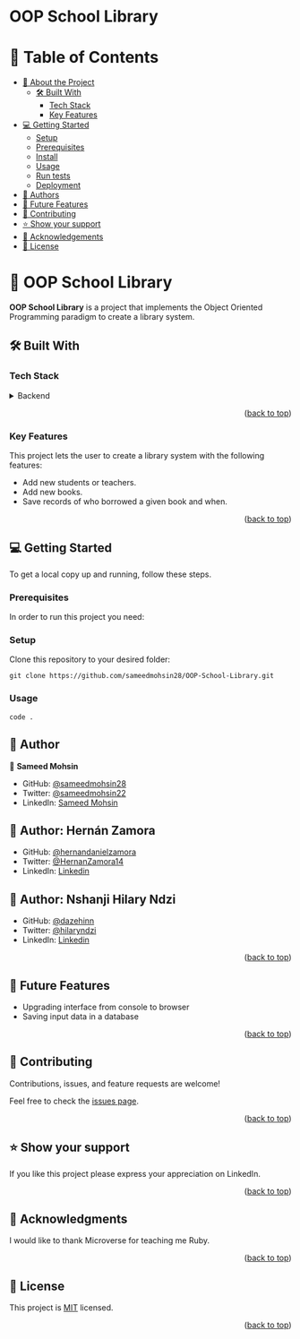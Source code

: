 # OOP School Library

# 📗 Table of Contents

- [📖 About the Project](#about-project)
  - [🛠 Built With](#built-with)
    - [Tech Stack](#tech-stack)
    - [Key Features](#key-features)
- [💻 Getting Started](#getting-started)
  - [Setup](#setup)
  - [Prerequisites](#prerequisites)
  - [Install](#install)
  - [Usage](#usage)
  - [Run tests](#run-tests)
  - [Deployment](#triangular_flag_on_post-deployment)
- [👥 Authors](#authors)
- [🔭 Future Features](#future-features)
- [🤝 Contributing](#contributing)
- [⭐️ Show your support](#support)
- [🙏 Acknowledgements](#acknowledgements)
- [📝 License](#license)

# 📖 OOP School Library <a name="about-project"></a>

**OOP School Library** is a project that implements the Object Oriented Programming paradigm to create a library system. 

## 🛠 Built With <a name="built-with"></a>

### Tech Stack <a name="tech-stack"></a>
<details>
<summary>Backend</summary>
  <ul>
    <li><a href="https://www.ruby-lang.org/en/">Ruby</a></li>
  </ul>
</details>

<p align="right">(<a href="#readme-top">back to top</a>)</p>

### Key Features <a name="key-features"></a>

This project lets the user to create a library system with the following features:
- Add new students or teachers.
- Add new books.
- Save records of who borrowed a given book and when.

<p align="right">(<a href="#readme-top">back to top</a>)</p>

## 💻 Getting Started <a name="getting-started"></a>

To get a local copy up and running, follow these steps.

### Prerequisites

In order to run this project you need:

### Setup

Clone this repository to your desired folder:

`git clone https://github.com/sameedmohsin28/OOP-School-Library.git`

### Usage

`code .`


## 👥 Author <a name="authors"></a>

👤 **Sameed Mohsin**

- GitHub: [@sameedmohsin28](https://github.com/sameedmohsin28/)
- Twitter: [@sameedmohsin22](https://twitter.com/SameedMohsin22)
- LinkedIn: [Sameed Mohsin](https://www.linkedin.com/in/sameed-mohsin-538792180/)

## 👥 Author: <a name="authors">Hernán Zamora</a>

- GitHub: [@hernandanielzamora](https://github.com/hernandanielzamora)
- Twitter: [@HernanZamora14](https://twitter.com/HernanZamora14)
- LinkedIn: [Linkedin](https://www.linkedin.com/in/hernan-zamora-03a697236/)

## 👥 Author: <a name="authors">Nshanji Hilary Ndzi</a>

- GitHub: [@dazehinn](https://github.com/dazehinn)
- Twitter: [@hilaryndzi](https://twitter.com/hilaryndzi)
- LinkedIn: [Linkedin](https://www.linkedin.com/in/nshanji-hilary-ndzi/)

<p align="right">(<a href="#readme-top">back to top</a>)</p>

## 🔭 Future Features <a name="future-features"></a>

- Upgrading interface from console to browser
- Saving input data in a database

<p align="right">(<a href="#readme-top">back to top</a>)</p>

## 🤝 Contributing <a name="contributing"></a>

Contributions, issues, and feature requests are welcome!

Feel free to check the [issues page](https://github.com/sameedmohsin28/OOP-School-Library/issues).

<p align="right">(<a href="#readme-top">back to top</a>)</p>

## ⭐️ Show your support <a name="support"></a>

If you like this project please express your appreciation on LinkedIn.

<p align="right">(<a href="#readme-top">back to top</a>)</p>

## 🙏 Acknowledgments <a name="acknowledgements"></a>

I would like to thank Microverse for teaching me Ruby.

<p align="right">(<a href="#readme-top">back to top</a>)</p>

## 📝 License <a name="license"></a>

This project is [MIT](https://github.com/sameedmohsin28/OOP-School-Library/blob/main/LICENSE) licensed.

<p align="right">(<a href="#readme-top">back to top</a>)</p>
